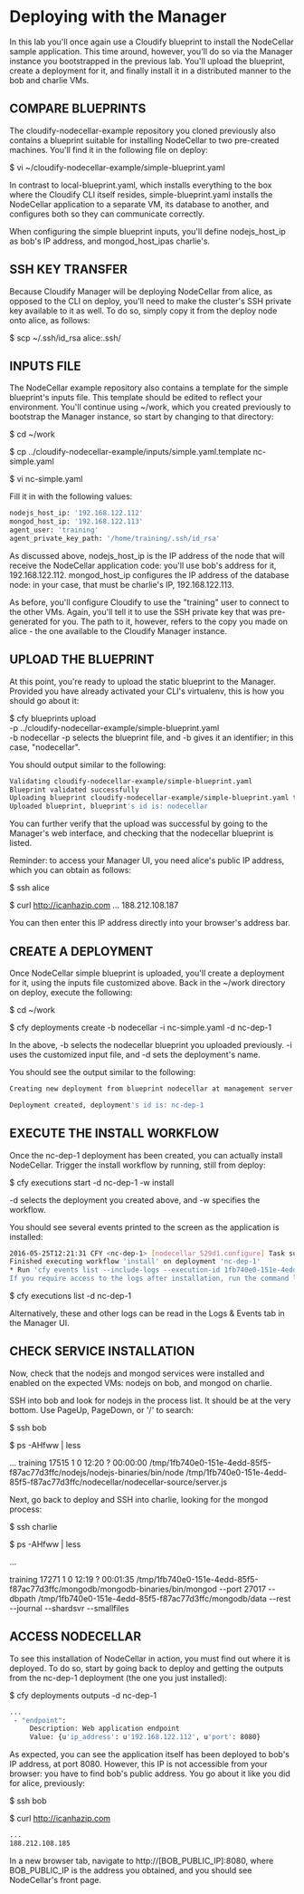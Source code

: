 # Deploying with the Manager

In this lab you'll once again use a Cloudify blueprint to install the NodeCellar sample application. This time around, however, you'll do so via the Manager instance you bootstrapped in the previous lab. You'll upload the blueprint, create a deployment for it, and finally install it in a distributed manner to the bob and charlie VMs.

## COMPARE BLUEPRINTS

The cloudify-nodecellar-example repository you cloned previously also contains a blueprint suitable for installing NodeCellar to two pre-created machines. You'll find it in the following file on deploy:

$ vi ~/cloudify-nodecellar-example/simple-blueprint.yaml

In contrast to local-blueprint.yaml, which installs everything to the box where the Cloudify CLI itself resides, simple-blueprint.yaml installs the NodeCellar application to a separate VM, its database to another, and configures both so they can communicate correctly.

When configuring the simple blueprint inputs, you'll define nodejs_host_ip as bob's IP address, and mongod_host_ipas charlie's.

## SSH KEY TRANSFER

Because Cloudify Manager will be deploying NodeCellar from alice, as opposed to the CLI on deploy, you'll need to make the cluster's SSH private key available to it as well. To do so, simply copy it from the deploy node onto alice, as follows:

$ scp ~/.ssh/id_rsa alice:.ssh/

## INPUTS FILE

The NodeCellar example repository also contains a template for the simple blueprint's inputs file. This template should be edited to reflect your environment. You'll continue using ~/work, which you created previously to bootstrap the Manager instance, so start by changing to that directory:

$ cd ~/work

$ cp ../cloudify-nodecellar-example/inputs/simple.yaml.template nc-simple.yaml

$ vi nc-simple.yaml

Fill it in with the following values:

```sh
nodejs_host_ip: '192.168.122.112'
mongod_host_ip: '192.168.122.113'
agent_user: 'training'
agent_private_key_path: '/home/training/.ssh/id_rsa'
```

As discussed above, nodejs_host_ip is the IP address of the node that will receive the NodeCellar application code: you'll use bob's address for it, 192.168.122.112. mongod_host_ip configures the IP address of the database node: in your case, that must be charlie's IP, 192.168.122.113.

As before, you'll configure Cloudify to use the "training" user to connect to the other VMs. Again, you'll tell it to use the SSH private key that was pre-generated for you. The path to it, however, refers to the copy you made on alice - the one available to the Cloudify Manager instance.

## UPLOAD THE BLUEPRINT

At this point, you're ready to upload the static blueprint to the Manager. Provided you have already activated your CLI's virtualenv, this is how you should go about it:

$ cfy blueprints upload \
  -p ../cloudify-nodecellar-example/simple-blueprint.yaml \
  -b nodecellar
-p selects the blueprint file, and -b gives it an identifier; in this case, "nodecellar".

You should output similar to the following:

```sh
Validating cloudify-nodecellar-example/simple-blueprint.yaml
Blueprint validated successfully
Uploading blueprint cloudify-nodecellar-example/simple-blueprint.yaml to management server 192.168.122.111
Uploaded blueprint, blueprint's id is: nodecellar
```

You can further verify that the upload was successful by going to the Manager's web interface, and checking that the nodecellar blueprint is listed.

Reminder: to access your Manager UI, you need alice's public IP address, which you can obtain as follows:

$ ssh alice

$ curl http://icanhazip.com
...
188.212.108.187

You can then enter this IP address directly into your browser's address bar.

## CREATE A DEPLOYMENT

Once NodeCellar simple blueprint is uploaded, you'll create a deployment for it, using the inputs file customized above. Back in the ~/work directory on deploy, execute the following:

$ cd ~/work

$ cfy deployments create -b nodecellar -i nc-simple.yaml -d nc-dep-1

In the above, -b selects the nodecellar blueprint you uploaded previously. -i uses the customized input file, and -d sets the deployment's name.

You should see the output similar to the following:
```sh
Creating new deployment from blueprint nodecellar at management server 192.168.122.111

Deployment created, deployment's id is: nc-dep-1
```
## EXECUTE THE INSTALL WORKFLOW

Once the nc-dep-1 deployment has been created, you can actually install NodeCellar. Trigger the install workflow by running, still from deploy:

$ cfy executions start -d nc-dep-1 -w install

-d selects the deployment you created above, and -w specifies the workflow.

You should see several events printed to the screen as the application is installed:

```sh
2016-05-25T12:21:31 CFY <nc-dep-1> [nodecellar_529d1.configure] Task succeeded 'script_runner.tasks.run'
Finished executing workflow 'install' on deployment 'nc-dep-1'
* Run 'cfy events list --include-logs --execution-id 1fb740e0-151e-4edd-85f5-f87ac77d3ffc' to retrieve the execution's events/logs
If you require access to the logs after installation, run the command line described in the last line of the output. There's no need to remember the execution ID; it is easy to find it for a particular deployment with the following command:
```

$ cfy executions list -d nc-dep-1

Alternatively, these and other logs can be read in the Logs & Events tab in the Manager UI.

## CHECK SERVICE INSTALLATION

Now, check that the nodejs and mongod services were installed and enabled on the expected VMs: nodejs on bob, and mongod on charlie.

SSH into bob and look for nodejs in the process list. It should be at the very bottom. Use PageUp, PageDown, or '/' to search:

$ ssh bob

$ ps -AHfww | less

...
training 17515     1  0 12:20 ?        00:00:00   /tmp/1fb740e0-151e-4edd-85f5-f87ac77d3ffc/nodejs/nodejs-binaries/bin/node /tmp/1fb740e0-151e-4edd-85f5-f87ac77d3ffc/nodecellar/nodecellar-source/server.js

Next, go back to deploy and SSH into charlie, looking for the mongod process:

$ ssh charlie

$ ps -AHfww | less

...

training 17271     1  0 12:19 ?        00:01:35   /tmp/1fb740e0-151e-4edd-85f5-f87ac77d3ffc/mongodb/mongodb-binaries/bin/mongod --port 27017 --dbpath /tmp/1fb740e0-151e-4edd-85f5-f87ac77d3ffc/mongodb/data --rest --journal --shardsvr --smallfiles

## ACCESS NODECELLAR

To see this installation of NodeCellar in action, you must find out where it is deployed. To do so, start by going back to deploy and getting the outputs from the nc-dep-1 deployment (the one you just installed):

$ cfy deployments outputs -d nc-dep-1

```sh
...
 - "endpoint":
     Description: Web application endpoint
     Value: {u'ip_address': u'192.168.122.112', u'port': 8080}
```

As expected, you can see the application itself has been deployed to bob's IP address, at port 8080. However, this IP is not accessible from your browser: you have to find bob's public address. You go about it like you did for alice, previously:

$ ssh bob

$ curl http://icanhazip.com

```sh
...
188.212.108.185
```
In a new browser tab, navigate to http://[BOB_PUBLIC_IP]:8080, where BOB_PUBLIC_IP is the address you obtained, and you should see NodeCellar's front page.